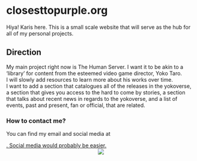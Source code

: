 # **closesttopurple.org**
Hiya! Karis here. This is a small scale website that will serve as the hub for all of my personal projects.

## Direction
My main project right now is The Human Server. I want it to be akin to a ‘library’ for content from the esteemed video game director, Yoko Taro.\
I will slowly add resources to learn more about his works over time.\
I want to add a section that catalogues all of the releases in the yokoverse, a section that gives you access to the hard to come by stories, a section that talks about recent news in regards to the yokoverse, and a list of events, past and present, fan or official, that are related.

### How to contact me?
<div>You can find my email and social media at <p><a href="https://closesttopurple.org" closesttopurple.org</a></p>. Social media would probably be easier.</div>

<div align="center">
  <img src="https://i.imgur.com/Y3aWg5k.jpeg">
</div>
